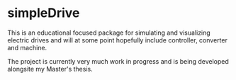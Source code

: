 # simpleDrive

This is an educational focused package for simulating and visualizing electric drives and will at some point hopefully include controller, converter and machine.

The project is currently very much work in progress and is being developed alongsite my Master's thesis.